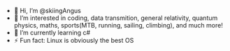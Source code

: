 - 👋 Hi, I’m @skiingAngus
- 👀 I’m interested in coding, data transmition, general relativity, quantum physics, maths, sports(MTB, running, sailing, climbing), and much more!
- 🌱 I’m currently learning c#
- ⚡ Fun fact: Linux is obviously the best OS

<!---
skiingAngus/skiingAngus is a ✨ special ✨ repository because its `README.md` (this file) appears on your GitHub profile.
You can click the Preview link to take a look at your changes.
--->
